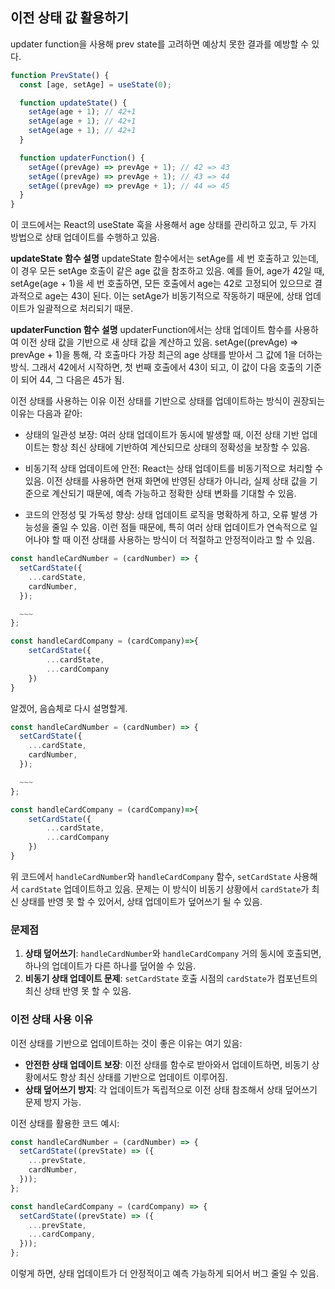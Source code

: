 ## 이전 상태 값 활용하기

updater function을 사용해 prev state를 고려하면 예상치 못한 결과를 예방할 수 있다.

```js
function PrevState() {
  const [age, setAge] = useState(0);

  function updateState() {
    setAge(age + 1); // 42+1
    setAge(age + 1); // 42+1
    setAge(age + 1); // 42+1
  }

  function updaterFunction() {
    setAge((prevAge) => prevAge + 1); // 42 => 43
    setAge((prevAge) => prevAge + 1); // 43 => 44
    setAge((prevAge) => prevAge + 1); // 44 => 45
  }
}
```

이 코드에서는 React의 useState 훅을 사용해서 age 상태를 관리하고 있고, 두 가지 방법으로 상태 업데이트를 수행하고 있음.

**updateState 함수 설명**
updateState 함수에서는 setAge를 세 번 호출하고 있는데, 이 경우 모든 setAge 호출이 같은 age 값을 참조하고 있음. 예를 들어, age가 42일 때, setAge(age + 1)을 세 번 호출하면, 모든 호출에서 age는 42로 고정되어 있으므로 결과적으로 age는 43이 된다. 이는 setAge가 비동기적으로 작동하기 때문에, 상태 업데이트가 일괄적으로 처리되기 때문.

**updaterFunction 함수 설명**
updaterFunction에서는 상태 업데이트 함수를 사용하여 이전 상태 값을 기반으로 새 상태 값을 계산하고 있음. setAge((prevAge) => prevAge + 1)을 통해, 각 호출마다 가장 최근의 age 상태를 받아서 그 값에 1을 더하는 방식.
그래서 42에서 시작하면, 첫 번째 호출에서 43이 되고, 이 값이 다음 호출의 기준이 되어 44, 그 다음은 45가 됨.

이전 상태를 사용하는 이유
이전 상태를 기반으로 상태를 업데이트하는 방식이 권장되는 이유는 다음과 같아:

- 상태의 일관성 보장:
  여러 상태 업데이트가 동시에 발생할 때, 이전 상태 기반 업데이트는 항상 최신 상태에 기반하여 계산되므로 상태의 정확성을 보장할 수 있음.
- 비동기적 상태 업데이트에 안전:
  React는 상태 업데이트를 비동기적으로 처리할 수 있음. 이전 상태를 사용하면 현재 화면에 반영된 상태가 아니라, 실제 상태 값을 기준으로 계산되기 때문에, 예측 가능하고 정확한 상태 변화를 기대할 수 있음.

- 코드의 안정성 및 가독성 향상:
  상태 업데이트 로직을 명확하게 하고, 오류 발생 가능성을 줄일 수 있음.
  이런 점들 때문에, 특히 여러 상태 업데이트가 연속적으로 일어나야 할 때 이전 상태를 사용하는 방식이 더 적절하고 안정적이라고 할 수 있음.

```js
const handleCardNumber = (cardNumber) => {
  setCardState({
    ...cardState,
    cardNumber,
  });

  ~~~
};

const handleCardCompany = (cardCompany)=>{
    setCardState({
        ...cardState,
        ...cardCompany
    })
}
```

알겠어, 음슴체로 다시 설명할게.

```js
const handleCardNumber = (cardNumber) => {
  setCardState({
    ...cardState,
    cardNumber,
  });

  ~~~
};

const handleCardCompany = (cardCompany)=>{
    setCardState({
        ...cardState,
        ...cardCompany
    })
}
```

위 코드에서 `handleCardNumber`와 `handleCardCompany` 함수, `setCardState` 사용해서 `cardState` 업데이트하고 있음. 문제는 이 방식이 비동기 상황에서 `cardState`가 최신 상태를 반영 못 할 수 있어서, 상태 업데이트가 덮어쓰기 될 수 있음.

### 문제점

1. **상태 덮어쓰기**: `handleCardNumber`와 `handleCardCompany` 거의 동시에 호출되면, 하나의 업데이트가 다른 하나를 덮어쓸 수 있음.
2. **비동기 상태 업데이트 문제**: `setCardState` 호출 시점의 `cardState`가 컴포넌트의 최신 상태 반영 못 할 수 있음.

### 이전 상태 사용 이유

이전 상태를 기반으로 업데이트하는 것이 좋은 이유는 여기 있음:

- **안전한 상태 업데이트 보장**: 이전 상태를 함수로 받아와서 업데이트하면, 비동기 상황에서도 항상 최신 상태를 기반으로 업데이트 이루어짐.
- **상태 덮어쓰기 방지**: 각 업데이트가 독립적으로 이전 상태 참조해서 상태 덮어쓰기 문제 방지 가능.

이전 상태를 활용한 코드 예시:

```javascript
const handleCardNumber = (cardNumber) => {
  setCardState((prevState) => ({
    ...prevState,
    cardNumber,
  }));
};

const handleCardCompany = (cardCompany) => {
  setCardState((prevState) => ({
    ...prevState,
    ...cardCompany,
  }));
};
```

이렇게 하면, 상태 업데이트가 더 안정적이고 예측 가능하게 되어서 버그 줄일 수 있음.
